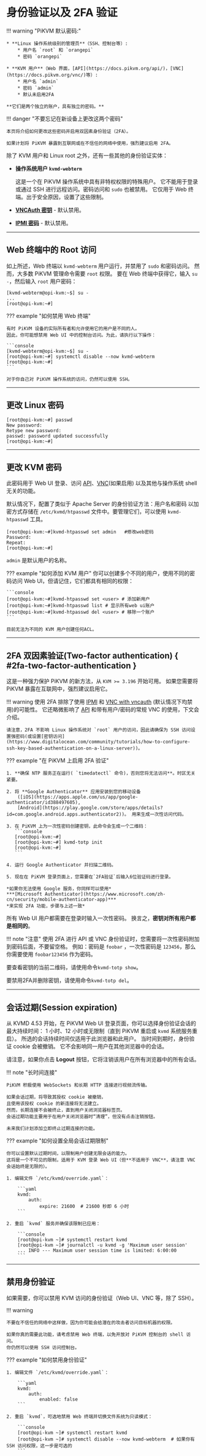 # 身份验证以及 2FA 验证

!!! warning "PiKVM 默认密码:"

    * **Linux 操作系统级别的管理员**（SSH、控制台等）:
        * 用户名 `root` 和 `orangepi`
        * 密码 `orangepi`

    * **KVM 用户**（Web 界面，[API](https://docs.pikvm.org/api/)，[VNC](https://docs.pikvm.org/vnc/)等）:
        * 用户名 `admin`
        * 密码 `admin`
        * 默认未启用2FA

    **它们是两个独立的账户，具有独立的密码。**

!!! danger "不要忘记在新设备上更改这两个密码"

    本页将介绍如何更改这些密码并启用双因素身份验证（2FA）。

    如果计划将 PiKVM 暴露到互联网或在不信任的网络中使用，强烈建议启用 2FA。

除了 KVM 用户和 Linux root 之外，还有一些其他的身份验证实体：

* **操作系统用户 `kvmd-webterm`**

    这是一个在 PiKVM 操作系统中具有非特权权限的特殊用户。
    它不能用于登录或通过 SSH 进行远程访问。密码访问和 `sudo` 也被禁用。
    它仅用于 Web 终端。出于安全原因，设置了这些限制。

* [**VNCAuth 密钥**](https://docs.pikvm.org/vnc/) - 默认禁用。

* [**IPMI 密码**](https://docs.pikvm.org/ipmi/) - 默认禁用。

-----

## Web 终端中的 Root 访问

如上所述，Web 终端以 `kvmd-webterm` 用户运行，并禁用了 `sudo` 和密码访问。
然而，大多数 PiKVM 管理命令需要 `root` 权限。
要在 Web 终端中获得它，输入 `su -`，然后输入 `root` 用户密码：

```console
[kvmd-webterm@opi-kvm:~$] su -
...
[root@opi-kvm:~#]
```

??? example "如何禁用 Web 终端"

    有时 PiKVM 设备的实际所有者和允许使用它的用户是不同的人。
    因此，你可能想禁用 Web UI 中的控制台访问。为此，请执行以下操作：

    ```console
    [kvmd-webterm@opi-kvm:~$] su -
    [root@opi-kvm:~#] systemctl disable --now kvmd-webterm
    [root@opi-kvm:~#]
    ```

    对于你自己对 PiKVM 操作系统的访问，仍然可以使用 SSH。

-----

## 更改 Linux 密码

```console
[root@opi-kvm:~#] passwd
New password:
Retype new password:
passwd: password updated successfully
[root@opi-kvm:~#]
```

-----

## 更改 KVM 密码

此密码用于 Web UI 登录、访问 [API](https://github.com/pikvm/pikvm/blob/master/docs/api.md)、[VNC](https://github.com/pikvm/pikvm/blob/master/docs/vnc.md)(如果启用)
以及其他与操作系统 shell 无关的功能。

默认情况下，配置了类似于 Apache Server 的身份验证方法：用户名和密码
以加密方式存储在 `/etc/kvmd/htpasswd` 文件中。要管理它们，可以使用 `kvmd-htpasswd` 工具。

```console
[root@opi-kvm:~#]kvmd-htpasswd set admin   #修改web密码
Password:
Repeat:
[root@opi-kvm:~#]
```

`admin` 是默认用户的名称。

??? example "如何添加 KVM 用户"
    你可以创建多个不同的用户，使用不同的密码访问 Web UI，但请记住，它们都具有相同的权限：

    ```console
    [root@opi-kvm:~#]kvmd-htpasswd set <user> # 添加新用户
    [root@opi-kvm:~#]kvmd-htpasswd list # 显示所有web ui账户
    [root@opi-kvm:~#]kvmd-htpasswd del <user> # 移除一个账户
    ```

    目前无法为不同的 KVM 用户创建任何ACL。

-----

## 2FA 双因素验证(Two-factor authentication) { #2fa-two-factor-authentication }

这是一种强力保护 PiKVM 的新方法，从 `KVM >= 3.196` 开始可用。
如果您需要将 PiKVM 暴露在互联网中，强烈建议启用它。

!!! warning
    使用 2FA 排除了使用 [IPMI](https://github.com/pikvm/pikvm/blob/master/docs/ipmi.md) 和 [VNC with vncauth](https://github.com/pikvm/pikvm/blob/master/docs/vnc.md) (默认情况下均禁用)的可能性。
    它还略微影响了 [API](https://github.com/pikvm/pikvm/blob/master/docs/api.md) 和带有用户/密码的常规 VNC 的使用，下文会介绍。

    请注意，2FA 不影响 Linux 操作系统对 `root` 用户的访问，因此请确保为 SSH 访问设置强密码(或设置[密钥访问](https://www.digitalocean.com/community/tutorials/how-to-configure-ssh-key-based-authentication-on-a-linux-server))。

??? example "在 PiKVM 上启用 2FA 验证"

    1. **确保 NTP 服务正在运行( `timedatectl` 命令)，否则您将无法访问**。时区无关紧要。

    2. 将 **Google Authenticator** 应用安装到您的移动设备
        ([iOS](https://apps.apple.com/us/app/google-authenticator/id388497605),
        [Android](https://play.google.com/store/apps/details?id=com.google.android.apps.authenticator2))。 用来生成一次性访问代码。

    3. 在 PiKVM 上为一次性密码创建密钥，此命令会生成一个二维码：
       ```console
       [root@opi-kvm:~#]
       [root@opi-kvm:~#] kvmd-totp init
       [root@opi-kvm:~#]
       ```

    4. 运行 Google Authenticator 并扫描二维码。

    5. 现在在 PiKVM 登录页面上，您需要在`2FA验证`后输入6位验证码进行登录。

    *如果你无法使用 Google 服务，你同样可以使用*
    ***[Microsoft Authenticator](https://www.microsoft.com/zh-cn/security/mobile-authenticator-app)***
    *来实现 2FA 功能，步骤与上述一致*

所有 Web UI 用户都需要在登录时输入一次性密码。
换言之，**密钥对所有用户都是相同的**。

!!! note "注意"
    使用 2FA 进行 API 或 VNC 身份验证时，您需要将一次性密码附加到密码后面，不要留空格。
    例如：密码是 `foobar` ，一次性密码是 `123456`，那么你需要使用 `foobar123456` 作为密码。

要查看密钥的当前二维码，请使用命令`kvmd-totp show`。

要禁用2FA并删除密钥，请使用命令`kvmd-totp del`。

-----

## 会话过期(Session expiration)

从 KVMD 4.53 开始，在 PiKVM Web UI 登录页面，你可以选择身份验证会话的最大持续时间：
1 小时、12 小时或无限制（直到 PiKVM 重启或 `kvmd` 系统服务重启）。
所选的会话持续时间仅适用于此浏览器和此用户。
当时间到期时，身份验证 cookie 会被撤销。
它不会影响同一用户在其他浏览器中的会话。

请注意，如果你点击 **Logout** 按钮，它将注销该用户在所有浏览器中的所有会话。

!!! note "长时间连接"

    PiKVM 积极使用 WebSockets 和长期 HTTP 连接进行视频流传输。

    如果会话过期，将导致其授权 cookie 被撤销，
    且使用该授权 cookie 的新连接将无法建立。
    然而，长期连接不会被终止，直到用户关闭浏览器标签页。
    会话过期功能主要用于在用户关闭浏览器时“清理”，但没有点击注销按钮。

    未来我们计划添加立即终止过期连接的功能。

??? example "如何设置全局会话过期限制"

    你可以设置默认过期时间，以限制用户创建无限会话的能力。
    这将是一个不可见的限制，适用于 KVM 登录 Web UI（但**不适用于 VNC**，请注意 VNC 会话始终是无限的）。

    1. 编辑文件 `/etc/kvmd/override.yaml`：

        ```yaml
        kvmd:
            auth:
                expire: 21600  # 21600 秒即 6 小时
        ```

    2. 重启 `kvmd` 服务并确保该限制已应用：

        ```console
        [root@opi-kvm ~]# systemctl restart kvmd
        [root@opi-kvm ~]# journalctl -u kvmd -g 'Maximum user session'
        ... INFO --- Maximum user session time is limited: 6:00:00
        ```

-----

## 禁用身份验证

如果需要，你可以禁用 KVM 访问的身份验证（Web UI、VNC 等，除了 SSH）。

!!! warning

    不要在不信任的网络中这样做，因为你可能会给潜在的攻击者访问目标机器的权限。

    如果你真的需要此功能，请考虑禁用 Web 终端，以免开放对 PiKVM 控制台的 shell 访问。
    你仍然可以使用 SSH 访问控制台。

??? example "如何禁用身份验证"

    1. 编辑文件 `/etc/kvmd/override.yaml`：

        ```yaml
        kvmd:
            auth:
                enabled: false
        ```

    2. 重启 `kvmd`，可选地禁用 Web 终端并切换文件系统为只读模式：

        ```console
        [root@opi-kvm ~]# systemctl restart kvmd
        [root@opi-kvm ~]# systemctl disable --now kvmd-webterm  # 如果你有 SSH 访问权限，这一步是可选的
        ```
